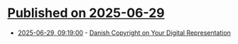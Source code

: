 # [Published on 2025-06-29](index.md)

* [2025-06-29, 09:19:00](https://soylentnews.org/article.pl?sid=25/06/29/0430235&from=rss) - [Danish Copyright on Your Digital Representation](https://soylentnews.org/article.pl?sid=25/06/29/0430235&from=rss)
